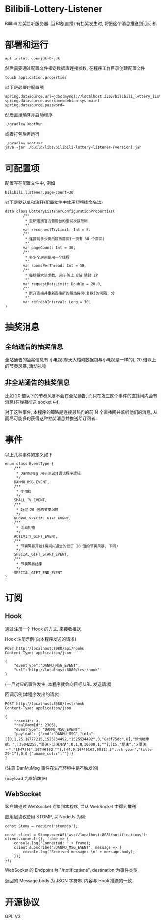 # Bilibili-Lottery-Listener
Bilibili 抽奖监听服务器. 当 B站(直播) 有抽奖发生时, 将把这个消息推送到订阅者.

# 部署和运行

    apt install openjdk-8-jdk
    
然后需要通过配置文件指定数据库连接参数, 在程序工作目录创建配置文件

    touch application.properties

以下是必要的配置项

    spring.datasource.url=jdbc:mysql://localhost:3306/bilibili_lottery_listener
    spring.datasource.username=debian-sys-maint
    spring.datasource.password=

然后直接编译并启动程序

    ./gradlew bootRun

或者打包后再运行

    ./gradlew bootJar
    java -jar ./build/libs/bilibili-lottery-listener-{version}.jar

# 可配置项
配置写在配置文件中, 例如

    bilibili.listener.page-count=30

以下是默认值和注释(配置文件中使用短横线命名法)

    data class LotteryListenerConfigurationProperties(
            /**
             * 重新连接官方音悦台的重试次数限制
             */
            var reconnectTryLimit: Int = 5,
            /**
             * 连接前多少页的最热房间(一页有 30 个房间)
             */
            var pageCount: Int = 30,
            /**
             * 多少个房间使用一个线程
             */
            var roomsPerThread: Int = 50,
            /**
             * 每秒最大请求数, 用于防止 B站 禁封 IP
             */
            var requestRateLimit: Double = 20.0,
            /**
             * 断开连接并重新连接新的最热房间(复数)的间隔, 分
             */
            var refreshInterval: Long = 30L
    )

# 抽奖消息
## 全站通告的抽奖信息
全站通告的抽奖信息有 小电视(摩天大楼的数据包与小电视是一样的), 20 倍以上的节奏风暴, 活动礼物

## 非全站通告的抽奖信息
比如 20 倍以下的节奏风暴不会在全站通告, 而只在发生这个事件的直播间内会有消息(在弹幕推送 socket 中).

对于这种事件, 本程序的策略是连接最热门的前 N 个直播间并监听他们的消息, 从而尽可能多的获得这种抽奖消息并推送给订阅者.

# 事件
以上几种事件的定义如下

    enum class EventType {
        /**
         * DanMuMsg 用于测试时调试程序逻辑
         */
        DANMU_MSG_EVENT,
        /**
         * 小电视
         */
        SMALL_TV_EVENT,
        /**
         * 超过 20 倍的节奏风暴
         */
        GLOBAL_SPECIAL_GIFT_EVENT,
        /**
         * 活动礼物
         */
        ACTIVITY_GIFT_EVENT,
        /**
         * 节奏风暴开始(房间内通告的低于 20 倍的节奏风暴, 下同)
         */
        SPECIAL_GIFT_START_EVENT,
        /**
         * 节奏风暴结束
         */
        SPECIAL_GIFT_END_EVENT
    }

# 订阅
## Hook
通过注册一个 Hook 的方式, 来接收推送.
 
Hook 注册示例(向本程序发送的请求)

    POST http://localhost:8080/api/hooks
    Content-Type: application/json
    
    {
        "eventType":"DANMU_MSG_EVENT",
        "url":"http://localhost:8080/test/hook"
    }

(一旦对应的事件发生, 本程序就会向目标 URL 发送请求)

回调示例(本程序发出的请求)

    POST http://localhost:8080/test/hook
    Content-Type: application/json

    {
        "roomId": 3,
        "realRoomId": 23058,
        "eventType": "DANMU_MSG_EVENT",
        "payload": {"cmd":"DANMU_MSG","info":[[0,1,25,16777215,1525934492,"1525934492",0,"8a0f75dc",0],"悄悄地奉献。",[39042255,"夏沫丶琉璃浅梦",0,1,0,10000,1,""],[15,"夏沫","乄夏沫丶","1547306",16746162,""],[44,0,16746162,5811],["task-year","title-29-1"],0,0,{"uname_color":""}]}
    }

(注意 DanMuMsg 事件在生产环境中是不触发的)

(payload 为原始数据)

## WebSocket
客户端通过 WebSocket 连接到本程序, 并从 WebSocket 中得到推送.

应用层协议使用 STOMP, 以 NodeJs 为例:

    const Stomp = require('stompjs');
    
    const client = Stomp.overWS('ws://localhost:8080/notifications');
    client.connect({}, frame => {
        console.log('Connected: ' + frame);
        client.subscribe('/DANMU_MSG_EVENT', message => {
            console.log('Received message: \n' + message.body);
        });
    });

WebSocket 的 Endpoint 为 "/notifications", destination 为事件类型.

返回的 Message.body 为 JSON 字符串, 内容与 Hook 推送的一致.

# 开源协议
GPL V3
